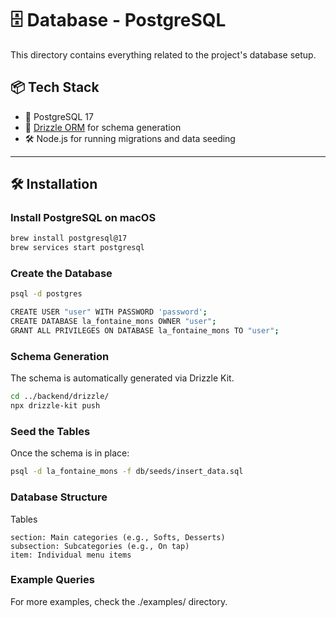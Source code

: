 # 🗄️ Database - PostgreSQL

This directory contains everything related to the project's database setup.

## 📦 Tech Stack

- 🐘 PostgreSQL 17
- 🧩 [Drizzle ORM](https://orm.drizzle.team/) for schema generation
- 🛠️ Node.js for running migrations and data seeding

---

## 🛠️ Installation

### Install PostgreSQL on macOS

```bash
brew install postgresql@17
brew services start postgresql
```

### Create the Database

```bash
psql -d postgres

CREATE USER "user" WITH PASSWORD 'password';
CREATE DATABASE la_fontaine_mons OWNER "user";
GRANT ALL PRIVILEGES ON DATABASE la_fontaine_mons TO "user";
```

### Schema Generation
The schema is automatically generated via Drizzle Kit.

```bash
cd ../backend/drizzle/
npx drizzle-kit push
```

### Seed the Tables
Once the schema is in place:

```bash
psql -d la_fontaine_mons -f db/seeds/insert_data.sql
```

### Database Structure
Tables

    section: Main categories (e.g., Softs, Desserts)
    subsection: Subcategories (e.g., On tap)
    item: Individual menu items

### Example Queries
For more examples, check the ./examples/ directory.